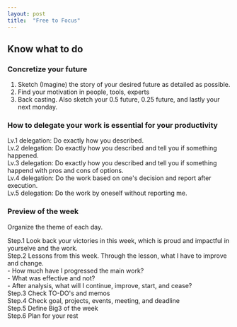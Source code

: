 ```yaml
---
layout: post
title:  "Free to Focus"
---
```


## Know what to do
### Concretize your future
1. Sketch (Imagine) the story of your desired future as detailed as possible. <br>
2. Find your motivation in people, tools, experts <br>
3. Back casting. Also sketch your 0.5 future, 0.25 future, and lastly your next monday. <br>

### How to delegate your work is essential for your productivity
Lv.1 delegation: Do exactly how you described. <br>
Lv.2 delegation: Do exactly how you described and tell you if something happened. <br>
Lv.3 delegation: Do exactly how you described and tell you if something happend with pros and cons of options. <br>
Lv.4 delegation: Do the work based on one's decision and report after execution. <br>
Lv.5 delegation: Do the work by oneself without reporting me. <br>

### Preview of the week
Organize the theme of each day.  <br>

Step.1 Look back your victories in this week, which is proud and impactful in yourselve and the work. <br>
Step.2 Lessons from this week. Through the lesson, what I have to improve and change. <br>
    - How much have I progressed the main work? <br>
    - What was effective and not? <br>
    - After analysis, what will I continue, improve, start, and cease? <br>
Step.3 Check TO-DO's and memos <br>
Step.4 Check goal, projects, events, meeting, and deadline <br>
Step.5 Define Big3 of the week <br>
Step.6 Plan for your rest 